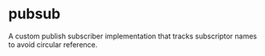 # pubsub
A custom publish subscriber implementation that tracks subscriptor names to avoid circular reference.
